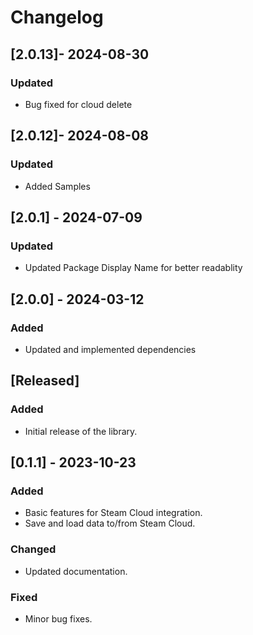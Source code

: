 # Changelog

## [2.0.13]- 2024-08-30

### Updated

- Bug fixed for cloud delete

## [2.0.12]- 2024-08-08

### Updated

- Added Samples


## [2.0.1] - 2024-07-09

### Updated

- Updated Package Display Name for better readablity

## [2.0.0] - 2024-03-12

### Added

- Updated and implemented dependencies


## [Released]

### Added

- Initial release of the library.

## [0.1.1] - 2023-10-23

### Added

- Basic features for Steam Cloud integration.
- Save and load data to/from Steam Cloud.

### Changed

- Updated documentation.

### Fixed

- Minor bug fixes.



